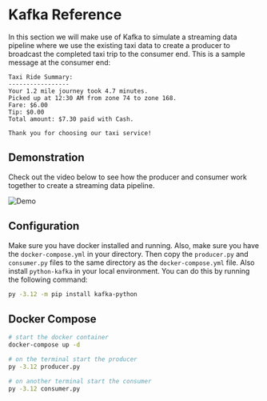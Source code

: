 # Kafka Reference

In this section we will make use of Kafka to simulate a streaming data pipeline where we use the existing taxi data to create a producer to broadcast the completed taxi trip to the consumer end. This is a sample message at the consumer end:

```
Taxi Ride Summary:
-----------------
Your 1.2 mile journey took 4.7 minutes.
Picked up at 12:30 AM from zone 74 to zone 168.
Fare: $6.00
Tip: $0.00
Total amount: $7.30 paid with Cash.

Thank you for choosing our taxi service!
```

## Demonstration
Check out the video below to see how the producer and consumer work together to create a streaming data pipeline.

![Demo](demo-kafka.gif)

## Configuration

Make sure you have docker installed and running. Also, make sure you have the `docker-compose.yml` in your directory. Then copy the `producer.py` and `consumer.py` files to the same directory as the `docker-compose.yml` file. Also install `python-kafka` in your local environment. You can do this by running the following command:

```bash
py -3.12 -m pip install kafka-python
```

## Docker Compose

```bash
# start the docker container
docker-compose up -d

# on the terminal start the producer
py -3.12 producer.py

# on another terminal start the consumer
py -3.12 consumer.py
```